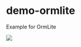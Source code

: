 demo-ormlite
===========================

Example for OrmLite

![](https://github.com/longtaoge/OrmliteDome/blob/master/res/drawable/ormlitedome.png)